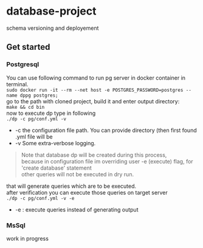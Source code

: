 
# database-project 

schema versioning and deployement

## Get started

### Postgresql
    
You can use following command to run pg server in docker container in terminal.  
```sudo docker run -it --rm --net host -e POSTGRES_PASSWORD=postgres --name dppg postgres;```  
go to the path with cloned project, build it and enter output directory:   
```make && cd bin```  
now to execute dp type in following   
```./dp -c pg/conf.yml -v ```  
- -c    the configuration file path. You can provide directory (then first found .yml file will be   
- -v    Some extra-verbose logging.  
      
> Note that database dp will be created during this process,  
> because in configuration file im overriding user -e (execute) flag, for 'create database' statement  
> other queries will not be executed in dry run.  
  
that will generate queries which are to be executed.  
after verification you can execute those queries on target server  
```./dp -c pg/conf.yml -v -e```  
- -e : execute queries instead of generating output  
  
### MsSql
work in progress  
